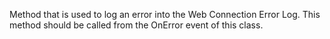 ﻿Method that is used to log an error into the Web Connection Error Log. This method should be called from the OnError event of this class.